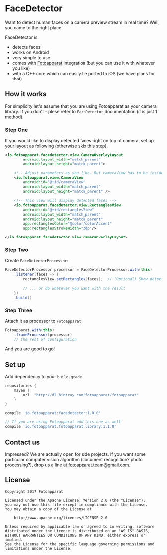 # FaceDetector

Want to detect human faces on a camera preview stream in real time? Well, you came to the right place.

FaceDetector is:

- detects faces
- works on Android
- very simple to use
- comes with [Fotoapparat](https://github.com/Fotoapparat/Fotoapparat) integration (but you can use it with whatever you like)
- with a C++ core which can easily be ported to iOS (we have plans for that)

## How it works

For simplicity let's assume that you are using Fotoapparat as your camera library. If you don't - plese refer to `FaceDetector` documentation (it is just 1 method).

### Step One

If you would like to display detected faces right on top of camera, set up your layout as following (otherwise skip this step).

```xml
<io.fotoapparat.facedetector.view.CameraOverlayLayout
        android:layout_width="match_parent"
        android:layout_height="match_parent">

    <!-- Adjust parameters as you like. But cameraView has to be inside CameraOverlayLayout -->
    <io.fotoapparat.view.CameraView
        android:id="@+id/cameraView"
        android:layout_width="match_parent"
        android:layout_height="match_parent" />

    <!-- This view will display detected faces -->
    <io.fotoapparat.facedetector.view.RectanglesView
        android:id="@+id/rectanglesView"
        android:layout_width="match_parent"
        android:layout_height="match_parent"
        app:rectanglesColor="@color/colorAccent"
        app:rectanglesStrokeWidth="2dp"/>

</io.fotoapparat.facedetector.view.CameraOverlayLayout>
```

### Step Two

Create `FaceDetectorProcessor`:

```java
FaceDetectorProcessor processor = FaceDetectorProcessor.with(this)
    .listener(faces -> {
        rectanglesView.setRectangles(faces);  // (Optional) Show detected faces on the view.
        
        // ... or do whatever you want with the result
    })
    .build()
```

### Step Three

Attach it as processor to `Fotoapparat`

```java
Fotoapparat.with(this)
    .frameProcessor(processor)
    // the rest of configuration
```

And you are good to go!

## Set up

Add dependency to your `build.grade`

```groovy
repositories {
    maven { 
        url  "http://dl.bintray.com/fotoapparat/fotoapparat" 
    }
}

compile 'io.fotoapparat:facedetector:1.0.0'

// If you are using Fotoapparat add this one as well
compile 'io.fotoapparat.fotoapparat:library:1.1.0'
```

## Contact us

Impressed? We are actually open for side projects. If you want some particular computer vision algorithm (document recognition? photo processing?), drop us a line at fotoapparat.team@gmail.com.

## License

```
Copyright 2017 Fotoapparat

Licensed under the Apache License, Version 2.0 (the "License");
you may not use this file except in compliance with the License.
You may obtain a copy of the License at

    http://www.apache.org/licenses/LICENSE-2.0

Unless required by applicable law or agreed to in writing, software
distributed under the License is distributed on an "AS IS" BASIS,
WITHOUT WARRANTIES OR CONDITIONS OF ANY KIND, either express or implied.
See the License for the specific language governing permissions and
limitations under the License.
```
